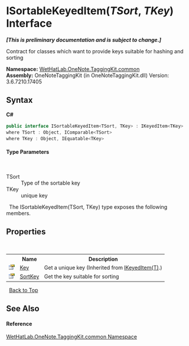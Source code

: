 # ISortableKeyedItem(*TSort*, *TKey*) Interface
 _**\[This is preliminary documentation and is subject to change.\]**_

Contract for classes which want to provide keys suitable for hashing and sorting

**Namespace:**&nbsp;<a href="bcdbab9c-63d1-48a4-6937-af53fb8d9a55.md">WetHatLab.OneNote.TaggingKit.common</a><br />**Assembly:**&nbsp;OneNoteTaggingKit (in OneNoteTaggingKit.dll) Version: 3.6.7210.17405

## Syntax

**C#**<br />
``` C#
public interface ISortableKeyedItem<TSort, TKey> : IKeyedItem<TKey>
where TSort : Object, IComparable<TSort>
where TKey : Object, IEquatable<TKey>

```


#### Type Parameters
&nbsp;<dl><dt>TSort</dt><dd>Type of the sortable key</dd><dt>TKey</dt><dd>unique key</dd></dl>&nbsp;
The ISortableKeyedItem(TSort, TKey) type exposes the following members.


## Properties
&nbsp;<table><tr><th></th><th>Name</th><th>Description</th></tr><tr><td>![Public property](media/pubproperty.gif "Public property")</td><td><a href="b3a4e407-a809-9a47-bbef-5e941a7e8ca9.md">Key</a></td><td>
Get a unique key
 (Inherited from <a href="590347fa-5d6e-913f-a16d-4eba80b68cd8.md">IKeyedItem(T)</a>.)</td></tr><tr><td>![Public property](media/pubproperty.gif "Public property")</td><td><a href="f4086983-259b-d1f1-78e3-b2f575d69f97.md">SortKey</a></td><td>
Get the key suitable for sorting</td></tr></table>&nbsp;
<a href="#isortablekeyeditem(*tsort*,-*tkey*)-interface">Back to Top</a>

## See Also


#### Reference
<a href="bcdbab9c-63d1-48a4-6937-af53fb8d9a55.md">WetHatLab.OneNote.TaggingKit.common Namespace</a><br />